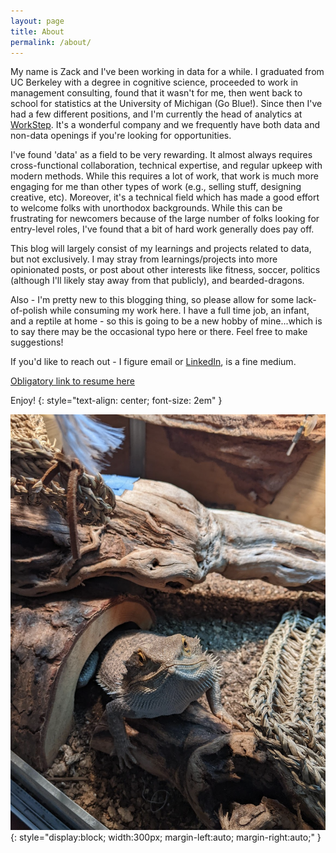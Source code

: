 ```yaml
---
layout: page
title: About
permalink: /about/
---
```


My name is Zack and I've been working in data for a while. I graduated from UC Berkeley with a degree in cognitive science, proceeded to work in management consulting, found that it wasn't for me, then went back to school for statistics at the University of Michigan (Go Blue!). Since then I've had a few different positions, and I'm currently the head of analytics at [WorkStep](https://www.workstep.com). It's a wonderful company and we frequently have both data and non-data openings if you're looking for opportunities.

I've found 'data' as a field to be very rewarding. It almost always requires cross-functional collaboration, technical expertise, and regular upkeep with modern methods. While this requires a lot of work, that work is much more engaging for me than other types of work (e.g., selling stuff, designing creative, etc). Moreover, it's a technical field which has made a good effort to welcome folks with unorthodox backgrounds. While this can be frustrating for newcomers because of the large number of folks looking for entry-level roles, I've found that a bit of hard work generally does pay off.

This blog will largely consist of my learnings and projects related to data, but not exclusively. I may stray from learnings/projects into more opinionated posts, or post about other interests like fitness, soccer, politics (although I'll likely stay away from that publicly), and bearded-dragons.

Also - I'm pretty new to this blogging thing, so please allow for some lack-of-polish while consuming my work here. I have a full time job, an infant, and a reptile at home - so this is going to be a new hobby of mine...which is to say there may be the occasional typo here or there. Feel free to make suggestions!

If you'd like to reach out - I figure email or [LinkedIn](https://www.linkedin.com/in/zrkeller/), is a fine medium.

[Obligatory link to resume here](/assets/pdf/zkeller_resume_public.pdf)

Enjoy!
{: style="text-align: center; font-size: 2em" }

![My office mate, Lil' John](/assets/img/lil_john.png){: style="display:block; width:300px; margin-left:auto; margin-right:auto;" }